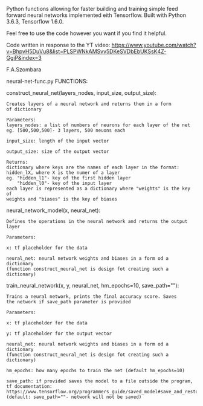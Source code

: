 Python functions allowing for faster building and
training simple feed forward neural networks implemented
eith Tensorflow. 
Built with Python 3.6.3, Tensorflow 1.6.0.

Feel free to use the code however you want if you find it helpful.

Code written in response to the YT video:
https://www.youtube.com/watch?v=BhpvH5DuVu8&list=PLSPWNkAMSvv5DKeSVDbEbUKSsK4Z-GgiP&index=3

F.A.Szombara


neural-net-func.py
FUNCTIONS:

construct_neural_net(layers_nodes, input_size, output_size):
	
	Creates layers of a neural network and returns them in a form 
	of dictionary

	Parameters:
	layers_nodes: a list of numbers of neurons for each layer of the net
	eg. [500,500,500]- 3 layers, 500 neuons each

	input_size: length of the input vector

	output_size: size of the output vector

	Returns:
	dictionary where keys are the names of each layer in the format:
	hidden_lX, where X is the numer of a layer
	eg. "hidden_l1"- key of the first hidden layer
		"hidden_l0"- key of the input layer
	each layer is represented as a dictionary where "weights" is the key of
	weights and "biases" is the key of biases
	

neural_network_model(x, neural_net):
	
	Defines the operations in the neural network and returns the output layer

	Parameters:

	x: tf placeholder for the data

	neural_net: neural network weights and biases in a form od a dictionary
	(function construct_neural_net is design fot creating such a dictionary)

train_neural_network(x, y, neural_net, hm_epochs=10, save_path=""):
	
	Trains a neural network, prints the final accuracy score. Saves
	the network if save_path parameter is provided

	Parameters:

	x: tf placeholder for the data

	y: tf placeholder for the output vector

	neural_net: neural network weights and biases in a form od a dictionary
	(function construct_neural_net is design fot creating such a dictionary)

	hm_epochs: how many epochs to train the net (default hm_epochs=10)

	save_path: if provided saves the model to a file outside the program,
	tf documentation: https://www.tensorflow.org/programmers_guide/saved_model#save_and_restore_models
	(default: save_path=""- network will not be saved)

